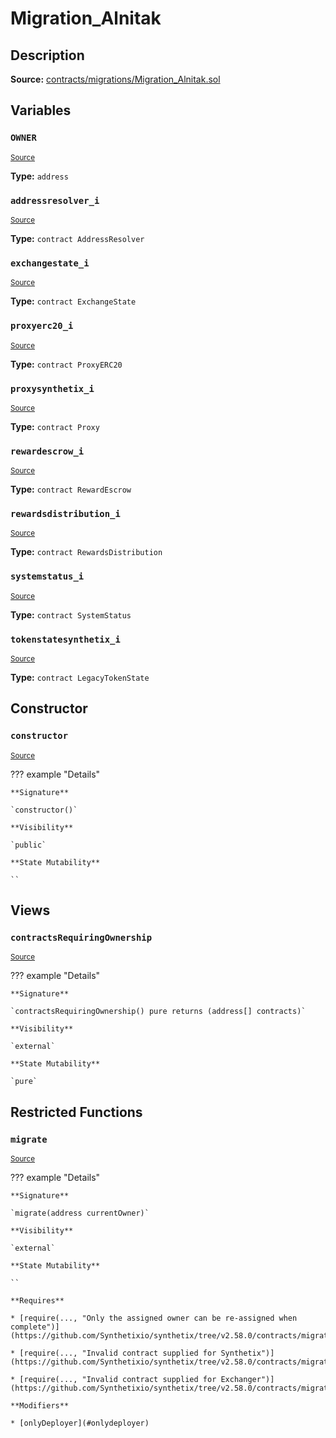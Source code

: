 # Migration_Alnitak

## Description

**Source:** [contracts/migrations/Migration_Alnitak.sol](https://github.com/Synthetixio/synthetix/tree/v2.58.0/contracts/migrations/Migration_Alnitak.sol)

## Variables

### `OWNER`

<sub>[Source](https://github.com/Synthetixio/synthetix/tree/v2.58.0/contracts/migrations/Migration_Alnitak.sol#L21)</sub>

**Type:** `address`

### `addressresolver_i`

<sub>[Source](https://github.com/Synthetixio/synthetix/tree/v2.58.0/contracts/migrations/Migration_Alnitak.sol#L24)</sub>

**Type:** `contract AddressResolver`

### `exchangestate_i`

<sub>[Source](https://github.com/Synthetixio/synthetix/tree/v2.58.0/contracts/migrations/Migration_Alnitak.sol#L30)</sub>

**Type:** `contract ExchangeState`

### `proxyerc20_i`

<sub>[Source](https://github.com/Synthetixio/synthetix/tree/v2.58.0/contracts/migrations/Migration_Alnitak.sol#L26)</sub>

**Type:** `contract ProxyERC20`

### `proxysynthetix_i`

<sub>[Source](https://github.com/Synthetixio/synthetix/tree/v2.58.0/contracts/migrations/Migration_Alnitak.sol#L28)</sub>

**Type:** `contract Proxy`

### `rewardescrow_i`

<sub>[Source](https://github.com/Synthetixio/synthetix/tree/v2.58.0/contracts/migrations/Migration_Alnitak.sol#L36)</sub>

**Type:** `contract RewardEscrow`

### `rewardsdistribution_i`

<sub>[Source](https://github.com/Synthetixio/synthetix/tree/v2.58.0/contracts/migrations/Migration_Alnitak.sol#L38)</sub>

**Type:** `contract RewardsDistribution`

### `systemstatus_i`

<sub>[Source](https://github.com/Synthetixio/synthetix/tree/v2.58.0/contracts/migrations/Migration_Alnitak.sol#L32)</sub>

**Type:** `contract SystemStatus`

### `tokenstatesynthetix_i`

<sub>[Source](https://github.com/Synthetixio/synthetix/tree/v2.58.0/contracts/migrations/Migration_Alnitak.sol#L34)</sub>

**Type:** `contract LegacyTokenState`

## Constructor

### `constructor`

<sub>[Source](https://github.com/Synthetixio/synthetix/tree/v2.58.0/contracts/migrations/Migration_Alnitak.sol#L41)</sub>

??? example "Details"

    **Signature**

    `constructor()`

    **Visibility**

    `public`

    **State Mutability**

    ``

## Views

### `contractsRequiringOwnership`

<sub>[Source](https://github.com/Synthetixio/synthetix/tree/v2.58.0/contracts/migrations/Migration_Alnitak.sol#L43)</sub>

??? example "Details"

    **Signature**

    `contractsRequiringOwnership() pure returns (address[] contracts)`

    **Visibility**

    `external`

    **State Mutability**

    `pure`

## Restricted Functions

### `migrate`

<sub>[Source](https://github.com/Synthetixio/synthetix/tree/v2.58.0/contracts/migrations/Migration_Alnitak.sol#L55)</sub>

??? example "Details"

    **Signature**

    `migrate(address currentOwner)`

    **Visibility**

    `external`

    **State Mutability**

    ``

    **Requires**

    * [require(..., "Only the assigned owner can be re-assigned when complete")](https://github.com/Synthetixio/synthetix/tree/v2.58.0/contracts/migrations/Migration_Alnitak.sol#L56)

    * [require(..., "Invalid contract supplied for Synthetix")](https://github.com/Synthetixio/synthetix/tree/v2.58.0/contracts/migrations/Migration_Alnitak.sol#L64)

    * [require(..., "Invalid contract supplied for Exchanger")](https://github.com/Synthetixio/synthetix/tree/v2.58.0/contracts/migrations/Migration_Alnitak.sol#L68)

    **Modifiers**

    * [onlyDeployer](#onlydeployer)
